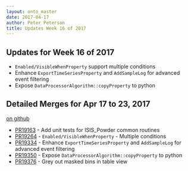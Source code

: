 ```yaml
---
layout: onto_master
date: 2017-04-17
author: Peter Peterson
title: Updates Week 16 of 2017
---
```

Updates for Week 16 of 2017
---------------------------

* `Enabled/VisibleWhenProperty` support multiple conditions
* Enhance `ExportTimeSeriesProperty` and `AddSampleLog` for advanced event filtering
* Expose `DataProcessorAlgorithm::copyProperty` to python

Detailed Merges for Apr 17 to 23, 2017
--------------------------------------
[on github](https://github.com/mantidproject/mantid/pulls?q=is%3Apr+merged%3A2017-04-18..2017-04-23)

* [PR19163](https://github.com/mantidproject/mantid/pull/19163) - Add unit tests for ISIS_Powder common routines
* [PR19264](https://github.com/mantidproject/mantid/pull/19264) - `Enabled/VisibleWhenProperty` - Multiple conditions
* [PR19334](https://github.com/mantidproject/mantid/pull/19334) - Enhance `ExportTimeSeriesProperty` and `AddSampleLog` for advanced event filtering
* [PR19350](https://github.com/mantidproject/mantid/pull/19350) - Expose `DataProcessorAlgorithm::copyProperty` to python
* [PR19376](https://github.com/mantidproject/mantid/pull/19376) - Grey out masked bins in table view
